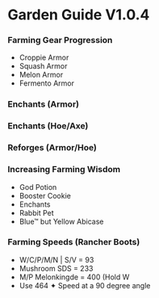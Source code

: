 # Garden Guide V1.0.4

### Farming Gear Progression
- Croppie Armor
- Squash Armor
- Melon Armor
- Fermento Armor

### Enchants (Armor)

### Enchants (Hoe/Axe)

### Reforges (Armor/Hoe)

### Increasing Farming Wisdom
- God Potion
- Booster Cookie
- Enchants
- Rabbit Pet
- Blue™ but Yellow Abicase

### Farming Speeds (Rancher Boots)

- W/C/P/M/N | S/V = 93
- Mushroom SDS = 233
- M/P Melonkingde = 400 (Hold W
- Use 464 ✦ Speed at a 90 degree angle
